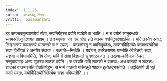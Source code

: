 ```yaml
---
index:  1.1.26
sutra:  क्तक्तवतू निष्ठा
vritti:  padamanjari
---
```


इह क्तक्तवतुरूपाश्रयेयं संज्ञा, रूपनिर्ग्रहश्च प्रयोगे उपदेशे वा भवति । न च प्रयोगे सानुबन्धकं रूपमस्तीत्युपदेशगतं ग्राह्यम् । तत्र `नपुंसके भावे क्तः` `ञीतः` इति क्तस्य क्वचिदुपदेशोऽस्ति । यदि तस्यैव स्याद्, लिङ्गान्तरे,कालान्तरे धात्वन्तरे च न स्यात् । क्तवतोस्तु न क्वचिदुपदेशः, तत्केनविहितयोः क्तक्तवत्वोरेषा संज्ञा विधीयते ? अनयैव संज्ञया । वक्ष्यति--निष्ठेति । यद्येवम्, इतरेतराश्रयः प्राप्नोति-विहितयोः संज्ञा, संज्ञया च विधानमिति, नैष दोषः; भाविनी संज्ञा विज्ञायते सूत्रशाटकवत् । तद्यथा-कश्चित्कञ्चित् तन्तुवायमाह-अस्य सूत्रस्य शाटकं वयेति । स पश्यति-यदि शाटको न वातव्यः; अथ वातव्यो न शाटकः; शाटको वातव्यश्चेति विप्रतिषिद्धम्; स मन्ये वातव्यो यस्मिन्नुते शाटक इत्येतद्भवतीति । तद्वदिहापि तौ भूते काले भवतः, ययोर्विहितयोर्निष्ठेत्येषा संज्ञा भविष्यतीति ।।
